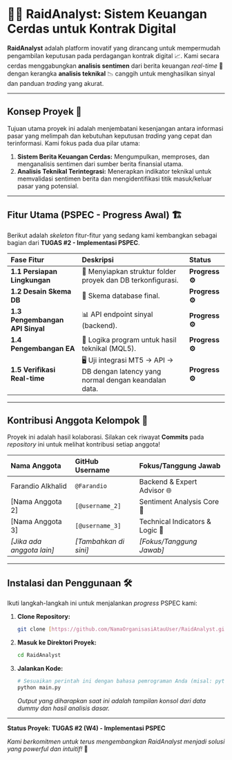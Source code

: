 # 🧠🚀 RaidAnalyst: Sistem Keuangan Cerdas untuk Kontrak Digital

**RaidAnalyst** adalah platform inovatif yang dirancang untuk mempermudah pengambilan keputusan pada perdagangan kontrak digital 📈. Kami secara cerdas menggabungkan **analisis sentimen** dari berita keuangan *real-time* 📰 dengan kerangka **analisis teknikal** 📉 canggih untuk menghasilkan sinyal dan panduan *trading* yang akurat.

---

## Konsep Proyek 🎯

Tujuan utama proyek ini adalah menjembatani kesenjangan antara informasi pasar yang melimpah dan kebutuhan keputusan *trading* yang cepat dan terinformasi. Kami fokus pada dua pilar utama:

1.  **Sistem Berita Keuangan Cerdas:** Mengumpulkan, memproses, dan menganalisis sentimen dari sumber berita finansial utama.
2.  **Analisis Teknikal Terintegrasi:** Menerapkan indikator teknikal untuk memvalidasi sentimen berita dan mengidentifikasi titik masuk/keluar pasar yang potensial.

---

## Fitur Utama (PSPEC - Progress Awal) 🏗️

Berikut adalah *skeleton* fitur-fitur yang sedang kami kembangkan sebagai bagian dari **TUGAS #2 - Implementasi PSPEC**.

| Fase Fitur | Deskripsi | Status |
| :--- | :--- | :--- |
| **1.1 Persiapan Lingkungan** | 📡 Menyiapkan struktur folder proyek dan DB terkonfigurasi. | **Progress ⚙️** |
| **1.2 Desain Skema DB** | 💬 Skema database final. | **Progress ⚙️** |
| **1.3 Pengembangan API Sinyal** | 📊 API endpoint sinyal (backend). | **Progress ⚙️** |
| **1.4 Pengembangan EA** | 🔔 Logika program untuk hasil teknikal (MQL5). | **Progress ⚙️** |
| **1.5 Verifikasi Real-time** | 🖥️ Uji integrasi MT5 -> API -> DB dengan latency yang normal dengan keandalan data. | **Progress ⚙️** |

---

## Kontribusi Anggota Kelompok 🤝

Proyek ini adalah hasil kolaborasi. Silakan cek riwayat **Commits** pada *repository* ini untuk melihat kontribusi setiap anggota!

| Nama Anggota | GitHub Username | Fokus/Tanggung Jawab |
| :--- | :--- | :--- |
| Farandio Alkhalid | `@Farandio` | Backend & Expert Advisor 🌐 |
| [Nama Anggota 2] | `[@username_2]` | Sentiment Analysis Core 🧐 |
| [Nama Anggota 3] | `[@username_3]` | Technical Indicators & Logic 🚦 |
| *[Jika ada anggota lain]* | *[Tambahkan di sini]* | *[Fokus/Tanggung Jawab]* |

---

## Instalasi dan Penggunaan 🛠️

Ikuti langkah-langkah ini untuk menjalankan *progress* PSPEC kami:

1.  **Clone Repository:**
    ```bash
    git clone [https://github.com/NamaOrganisasiAtauUser/RaidAnalyst.git](https://github.com/NamaOrganisasiAtauUser/RaidAnalyst.git)
    ```
2.  **Masuk ke Direktori Proyek:**
    ```bash
    cd RaidAnalyst
    ```
3.  **Jalankan Kode:**
    ```bash
    # Sesuaikan perintah ini dengan bahasa pemrograman Anda (misal: python, node, java)
    python main.py
    ```
    *Output yang diharapkan saat ini adalah tampilan konsol dari data dummy dan hasil analisis dasar.*

---
**Status Proyek:** **TUGAS #2 (W4) - Implementasi PSPEC**

*Kami berkomitmen untuk terus mengembangkan RaidAnalyst menjadi solusi yang *powerful* dan intuitif!* 🌟

